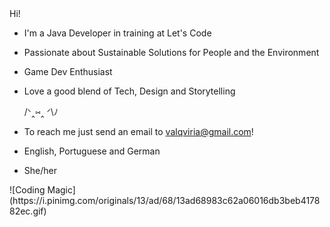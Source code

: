 
<div>
Hi!

- I'm a Java Developer in training at Let's Code
- Passionate about Sustainable Solutions for People and the Environment
- Game Dev Enthusiast
- Love a good blend of Tech, Design and Storytelling

  /ᐠ‸⑅‸ ᐟ\ﾉ

- To reach me just send an email to valqviria@gmail.com!
- English, Portuguese and German
- She/her
</div>

<div>
![Coding Magic](https://i.pinimg.com/originals/13/ad/68/13ad68983c62a06016db3beb417882ec.gif)
</div>

